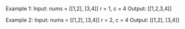 Example 1:
Input: 
nums = 
[[1,2],
 [3,4]]
r = 1, c = 4
Output: 
[[1,2,3,4]]


Example 2:
Input: 
nums = 
[[1,2],
 [3,4]]
r = 2, c = 4
Output: 
[[1,2],
 [3,4]]